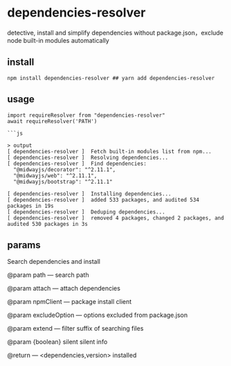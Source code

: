# dependencies-resolver

detective, install and simplify dependencies without package.json，exclude node built-in modules automatically

## install

```
npm install dependencies-resolver ## yarn add dependencies-resolver
```

## usage

```
import requireResolver from "dependencies-resolver"
await requireResolver('PATH')

```js

> output
[ dependencies-resolver ]  Fetch built-in modules list from npm...
[ dependencies-resolver ]  Resolving dependencies...
[ dependencies-resolver ]  Find dependencies:  
  "@midwayjs/decorator": "^2.11.1",
  "@midwayjs/web": "^2.11.1",
  "@midwayjs/bootstrap": "^2.11.1"
  
[ dependencies-resolver ]  Installing dependencies...
[ dependencies-resolver ]  added 533 packages, and audited 534 packages in 19s
[ dependencies-resolver ]  Deduping dependencies...
[ dependencies-resolver ]  removed 4 packages, changed 2 packages, and audited 530 packages in 3s

```

## params

Search dependencies and install

@param path — search path

@param attach — attach dependencies

@param npmClient — package install client

@param excludeOption — options excluded from package.json

@param extend — filter suffix of searching files

@param {boolean} silent silent info

@return — <dependencies,version> installed
